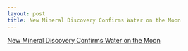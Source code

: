 ```yaml
---
layout: post
title: New Mineral Discovery Confirms Water on the Moon
---
```


[New Mineral Discovery Confirms Water on the Moon](https://www.geek.com/science/new-mineral-discovery-confirms-water-on-the-moon-1743479/)

